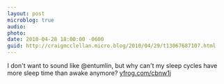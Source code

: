 ```yaml
---
layout: post
microblog: true
audio: 
photo: 
date: 2010-04-28 18:00:00 -0600
guid: http://craigmcclellan.micro.blog/2010/04/29/t13067687107.html
---
```

I don't want to sound like @entumlin, but why can't my sleep cycles have more sleep time than awake anymore? [yfrog.com/cbnw1j](http://yfrog.com/cbnw1j)
